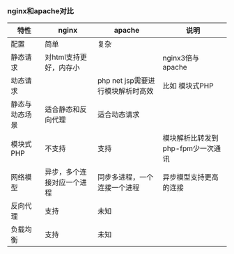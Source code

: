 ### nginx和apache对比

| 特性           | nginx                      | apache                            | 说明                              |
| -------------- | -------------------------- | --------------------------------- | --------------------------------- |
| 配置           | 简单                       | 复杂                              |                                   |
| 静态请求       | 对html支持更好，内存小     |                                   | nginx3倍与apache                  |
| 动态请求       |                            | php net jsp需要进行模块解析时高效 | 比如 模块式PHP                    |
| 静态与动态场景 | 适合静态和反向代理         | 适合动态请求                      |                                   |
| 模块式PHP      | 不支持                     | 支持                              | 模块解析比转发到php-fpm少一次通讯 |
| 网络模型       | 异步，多个连接对应一个进程 | 同步多进程，一个连接一个进程      | 异步模型支持更高的连接            |
| 反向代理       | 支持                       | 未知                              |                                   |
| 负载均衡       | 支持                       | 未知                              |                                   |


